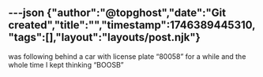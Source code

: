 ---json
{"author":"@topghost","date":"Git created","title":"","timestamp":1746389445310,"tags":[],"layout":"layouts/post.njk"}
---
was following behind a car with license plate &#x201C;80058&#x201D; for a while and the whole time I kept thinking &#x201C;BOOSB&#x201D;
